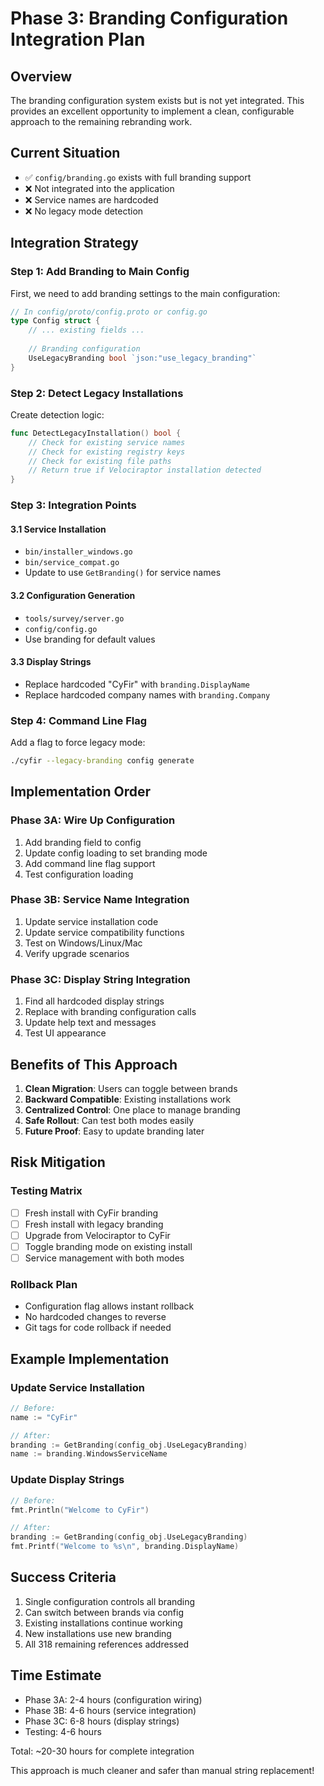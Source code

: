 # Phase 3: Branding Configuration Integration Plan

## Overview
The branding configuration system exists but is not yet integrated. This provides an excellent opportunity to implement a clean, configurable approach to the remaining rebranding work.

## Current Situation
- ✅ `config/branding.go` exists with full branding support
- ❌ Not integrated into the application
- ❌ Service names are hardcoded
- ❌ No legacy mode detection

## Integration Strategy

### Step 1: Add Branding to Main Config
First, we need to add branding settings to the main configuration:

```go
// In config/proto/config.proto or config.go
type Config struct {
    // ... existing fields ...
    
    // Branding configuration
    UseLegacyBranding bool `json:"use_legacy_branding"`
}
```

### Step 2: Detect Legacy Installations
Create detection logic:

```go
func DetectLegacyInstallation() bool {
    // Check for existing service names
    // Check for existing registry keys
    // Check for existing file paths
    // Return true if Velociraptor installation detected
}
```

### Step 3: Integration Points

#### 3.1 Service Installation
- `bin/installer_windows.go`
- `bin/service_compat.go`
- Update to use `GetBranding()` for service names

#### 3.2 Configuration Generation
- `tools/survey/server.go`
- `config/config.go`
- Use branding for default values

#### 3.3 Display Strings
- Replace hardcoded "CyFir" with `branding.DisplayName`
- Replace hardcoded company names with `branding.Company`

### Step 4: Command Line Flag
Add a flag to force legacy mode:

```bash
./cyfir --legacy-branding config generate
```

## Implementation Order

### Phase 3A: Wire Up Configuration
1. Add branding field to config
2. Update config loading to set branding mode
3. Add command line flag support
4. Test configuration loading

### Phase 3B: Service Name Integration
1. Update service installation code
2. Update service compatibility functions
3. Test on Windows/Linux/Mac
4. Verify upgrade scenarios

### Phase 3C: Display String Integration
1. Find all hardcoded display strings
2. Replace with branding configuration calls
3. Update help text and messages
4. Test UI appearance

## Benefits of This Approach

1. **Clean Migration**: Users can toggle between brands
2. **Backward Compatible**: Existing installations work
3. **Centralized Control**: One place to manage branding
4. **Safe Rollout**: Can test both modes easily
5. **Future Proof**: Easy to update branding later

## Risk Mitigation

### Testing Matrix
- [ ] Fresh install with CyFir branding
- [ ] Fresh install with legacy branding
- [ ] Upgrade from Velociraptor to CyFir
- [ ] Toggle branding mode on existing install
- [ ] Service management with both modes

### Rollback Plan
- Configuration flag allows instant rollback
- No hardcoded changes to reverse
- Git tags for code rollback if needed

## Example Implementation

### Update Service Installation
```go
// Before:
name := "CyFir"

// After:
branding := GetBranding(config_obj.UseLegacyBranding)
name := branding.WindowsServiceName
```

### Update Display Strings
```go
// Before:
fmt.Println("Welcome to CyFir")

// After:
branding := GetBranding(config_obj.UseLegacyBranding)
fmt.Printf("Welcome to %s\n", branding.DisplayName)
```

## Success Criteria
1. Single configuration controls all branding
2. Can switch between brands via config
3. Existing installations continue working
4. New installations use new branding
5. All 318 remaining references addressed

## Time Estimate
- Phase 3A: 2-4 hours (configuration wiring)
- Phase 3B: 4-6 hours (service integration)
- Phase 3C: 6-8 hours (display strings)
- Testing: 4-6 hours

Total: ~20-30 hours for complete integration

This approach is much cleaner and safer than manual string replacement!